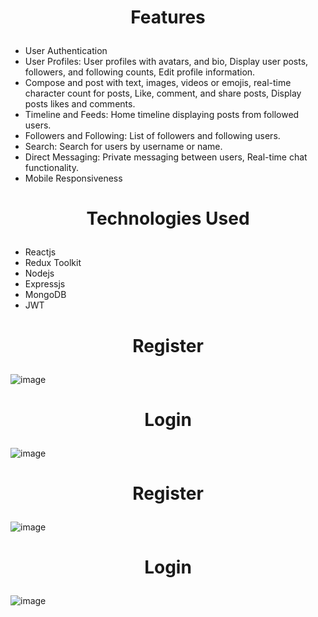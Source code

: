 # <p align = "center">Features </p>

- User Authentication
- User Profiles: User profiles with avatars, and bio, Display user posts, followers, and following counts, Edit profile information.
- Compose and post with text, images, videos or emojis, real-time character count for posts, Like, comment, and share posts, Display posts likes and comments.
- Timeline and Feeds: Home timeline displaying posts from followed users.
- Followers and Following: List of followers and following users.
- Search: Search for users by username or name.
- Direct Messaging: Private messaging between users, Real-time chat functionality.
- Mobile Responsiveness

# <p align = "center">Technologies Used </p>

- Reactjs
- Redux Toolkit
- Nodejs
- Expressjs
- MongoDB
- JWT

# <p align = "center">Register </p>

![image](https://github.com/soumya-maheshwari/Twitter/assets/104725768/6188f8c0-3b4b-4ae2-8738-f352e36b0e61)

# <p align = "center">Login </p>

![image](https://github.com/soumya-maheshwari/Twitter/assets/104725768/29571613-29ee-441a-ad13-7f02280d0081)

# <p align = "center">Register </p>

![image](https://github.com/soumya-maheshwari/Twitter/assets/104725768/6188f8c0-3b4b-4ae2-8738-f352e36b0e61)

# <p align = "center">Login </p>

![image](https://github.com/soumya-maheshwari/Twitter/assets/104725768/29571613-29ee-441a-ad13-7f02280d0081)
